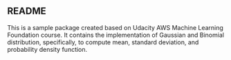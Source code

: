 ## README

This is a sample package created based on Udacity AWS Machine Learning Foundation course.
It contains the implementation of Gaussian and Binomial distribution, specifically, to compute mean, standard deviation, and probability density function.